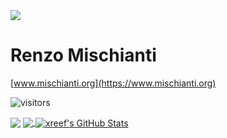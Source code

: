 <img align="center" src="https://www.mischianti.org/wp-content/uploads/2020/01/logo256.jpg"/>

# Renzo Mischianti
[www.mischianti.org](https://www.mischianti.org)

  ![visitors](https://visitor-badge-reloaded.herokuapp.com/badge?page_id=xreef.xreef)


<img align="center" src="https://github-readme-stats.vercel.app/api?username=xreef&show_icons=true" />

<a href="https://github.com/xreef/xreef">
  <img align="center" src="https://github-readme-stats-xreef.vercel.app/api/top-langs/?username=xreef&show_icons=true&theme=blueberry" />
</a>
<a href="https://github.com/xreef/xreef">
  <img align="center" src="https://github-readme-stats-xreef.vercel.app/api?username=xreef&show_icons=true&count_private=true&include_all_commits=true&theme=blueberry" alt="xreef's GitHub Stats" />
</a>


<!--
**xreef/xreef** is a ✨ _special_ ✨ repository because its `README.md` (this file) appears on your GitHub profile.

Here are some ideas to get you started:

- 🔭 I’m currently working on ...
- 🌱 I’m currently learning ...
- 👯 I’m looking to collaborate on ...
- 🤔 I’m looking for help with ...
- 💬 Ask me about ...
- 📫 How to reach me: ...
- 😄 Pronouns: ...
- ⚡ Fun fact: ...
-->
